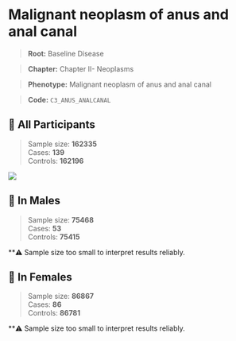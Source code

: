 # Malignant neoplasm of anus and anal canal

> **Root:** Baseline Disease  

> **Chapter:** Chapter II- Neoplasms  

> **Phenotype:** Malignant neoplasm of anus and anal canal  

> **Code:** `C3_ANUS_ANALCANAL`

## 🧪 All Participants  
> Sample size: **162335**  
> Cases: **139**  
> Controls: **162196**
<img src="/Disease/Figures/ALL/Incidence/C3_ANUS_ANALCANAL.png"/>
<CsvTable src="/Disease/Data/ALL/Incidence/COX_C3_ANUS_ANALCANAL.csv" label="🔍 View full results" />

## 👨 In Males  
> Sample size: **75468**  
> Cases: **53**  
> Controls: **75415**

**⚠️ Sample size too small to interpret results reliably.


## 👩 In Females  
> Sample size: **86867**  
> Cases: **86**  
> Controls: **86781**

**⚠️ Sample size too small to interpret results reliably.

